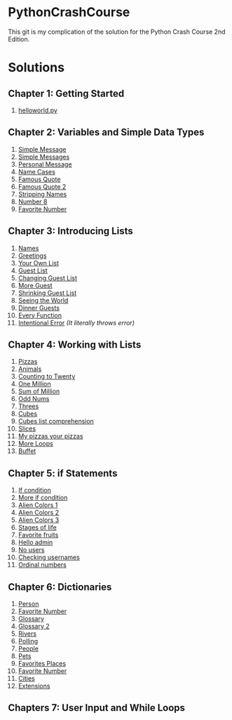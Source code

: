 # PythonCrashCourse
This git is my complication of the solution for the Python Crash Course 2nd Edition. 
# Solutions

## Chapter 1: Getting Started
1. [helloworld.py](https://github.com/reubadoob/PythonCrashCourse/blob/master/Chpt1/1-0_helloworld.py)

## Chapter 2: Variables and Simple Data Types
1. [Simple Message](https://github.com/reubadoob/PythonCrashCourse/blob/master/Chpt2/2-1_simple_message.py)
2. [Simple Messages](https://github.com/reubadoob/PythonCrashCourse/blob/master/Chpt2/2-2_simple_messages.py)
3. [Personal Message](https://github.com/reubadoob/PythonCrashCourse/blob/master/Chpt2/2-3_personnelmessage.py)
4. [Name Cases](https://github.com/reubadoob/PythonCrashCourse/blob/master/Chpt2/2-4_name_cases.py)
5. [Famous Quote](https://github.com/reubadoob/PythonCrashCourse/blob/master/Chpt2/2-5_famous_quote.py)
6. [Famous Quote 2](https://github.com/reubadoob/PythonCrashCourse/blob/master/Chpt2/2-6_famous_quote_2.py)
7. [Stripping Names](https://github.com/reubadoob/PythonCrashCourse/blob/master/Chpt2/2-7_stripping_names.py)
8. [Number 8](https://github.com/reubadoob/PythonCrashCourse/blob/master/Chpt2/2-8_number_eight.py)
9. [Favorite Number](https://github.com/reubadoob/PythonCrashCourse/blob/master/Chpt2/2-9_favorite_number.py)

## Chapter 3: Introducing Lists
1. [Names]()
2. [Greetings]()
3. [Your Own List]()
4. [Guest List]()
5. [Changing Guest List]()
6. [More Guest]()
7. [Shrinking Guest List]()
8. [Seeing the World]()
9. [Dinner Guests]()
10. [Every Function]()
11. [Intentional Error]() *(It literally throws error)*

## Chapter 4: Working with Lists
1. [Pizzas]()
2. [Animals]()
3. [Counting to Twenty]()
4. [One Million]()
5. [Sum of Million]()
6. [Odd Nums]()
7. [Threes]()
8. [Cubes]()
9. [Cubes list comprehension]()
10. [Slices]()
11. [My pizzas your pizzas]()
12. [More Loops]()
13. [Buffet]()

## Chapter 5: if Statements
1. [If condition]()
2. [More if condition]()
3. [Alien Colors 1]()
4. [Alien Colors 2]()
5. [Alien Colors 3]()
6. [Stages of life]()
7. [Favorite fruits]()
8. [Hello admin]()
9. [No users]()
10. [Checking usernames]()
11. [Ordinal numbers]()

## Chapter 6: Dictionaries 
1. [Person]()
2. [Favorite Number]()
3. [Glossary]()
4. [Glossary 2]()
5. [Rivers]()
6. [Polling]()
7. [People]()
8. [Pets]()
9. [Favorites Places]()
10. [Favorite Number]()
11. [Cities]()
12. [Extensions]()

## Chapters 7: User Input and While Loops
